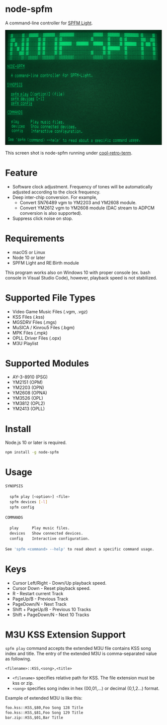 # node-spfm

A command-line controller for [SPFM Light](http://www.pyonpyon.jp/~gasshi/fm/spfmlight.html).

![](./images/node-spfm.png)

This screen shot is node-spfm running under [cool-retro-term](https://github.com/Swordfish90/cool-retro-term).

# Feature

- Software clock adjustment. Frequency of tones will be automatically adjusted according to the clock frequency. 
- Deep inter-chip conversion. For example,
  - Convert SN76489 vgm to YM2203 and YM2608 module.
  - Convert YM2612 vgm to YM2608 module (DAC stream to ADPCM conversion is also supported).
- Suppress click noise on stop.

# Requirements

- macOS or Linux
- Node 10 or later
- SPFM Light and RE:Birth module

This program works also on Windows 10 with proper console (ex. bash console in Visual Studio Code), however, playback speed is not stabilized.

# Supported File Types

- Video Game Music Files (.vgm, .vgz)
- KSS Files (.kss)                    
- MGSDRV Files (.mgs)                 
- MuSICA / Kinrou5 Files (.bgm)       
- MPK Files (.mpk)                    
- OPLL Driver Files (.opx)            
- M3U Playlist

# Supported Modules

- AY-3-8910 (PSG)  
- YM2151 (OPM)
- YM2203 (OPN)    
- YM2608 (OPNA)   
- YM3526 (OPL)    
- YM3812 (OPL2)  
- YM2413 (OPLL)   

# Install

Node.js 10 or later is required.

```sh
npm install -g node-spfm
```

# Usage

```sh
SYNOPSIS

  spfm play [<option>] <file> 
  spfm devices [-l]           
  spfm config                 

COMMANDS

  play      Play music files.          
  devices   Show connected devices.    
  config    Interactive configuration. 

See 'spfm <command> --help' to read about a specific command usage.
```

# Keys
- Cursor Left/Right - Down/Up playback speed. 
- Cursor Down - Reset playback speed.       
- R - Restart current Track                   
- PageUp/B - Previous Track            
- PageDown/N - Next Track        
- Shift + PageUp/B - Previous 10 Tracks
- Shift + PageDown/N - Next 10 Tracks

# M3U KSS Extension Support
`spfm play` command accepts the extended M3U file contains KSS song index and title.
The entry of the extended M3U is comma-separated value as following.

```
<filename>::KSS,<song>,<title>
```

- `<filename>` specifies relative path for KSS. The file extension must be kss or zip.
- `<song>` specifies song index in hex ($00,$01,...) or decimal (0,1,2...) format.

Example of extended M3U is like this:

```
foo.kss::KSS,$80,Foo Song 128 Title
foo.kss::KSS,$81,Foo Song 129 Title
bar.zip::KSS,$01,Bar Title
```
